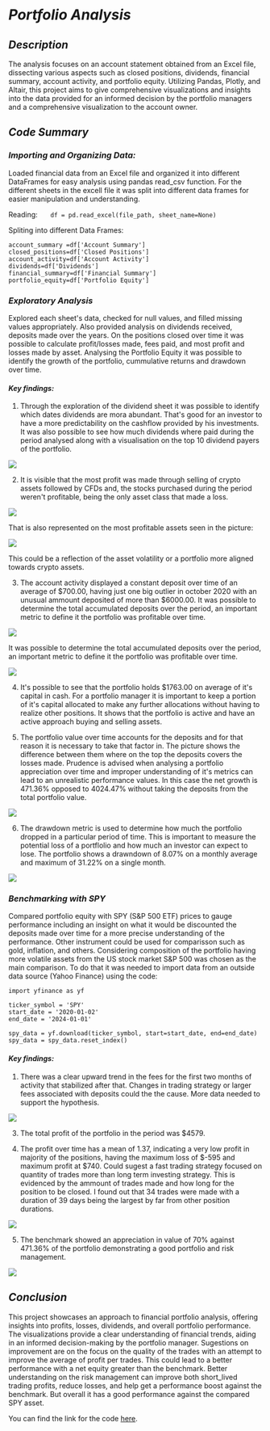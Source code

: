 # *Portfolio Analysis*

## *Description* 
  The analysis focuses on an account statement obtained from an Excel file, dissecting various aspects such as closed positions, dividends, financial summary, account activity, and portfolio equity. Utilizing Pandas, Plotly, and Altair, this project aims to give comprehensive visualizations and insights into the data provided for an informed decision by the portfolio managers and a comprehensive visualization to the account owner.

## *Code Summary*

### *Importing and Organizing Data:* 
  Loaded financial data from an Excel file and organized it into different DataFrames for easy analysis using pandas read_csv function. For the different sheets in the excell file it was split into different data frames for easier manipulation and understanding. 

Reading:
```    df = pd.read_excel(file_path, sheet_name=None) ```

Spliting into different Data Frames:
```
account_summary =df['Account Summary']
closed_positions=df['Closed Positions']
account_activity=df['Account Activity']
dividends=df['Dividends']
financial_summary=df['Financial Summary']
portfolio_equity=df['Portfolio Equity'] 
```
### *Exploratory Analysis* 
  Explored each sheet's data, checked for null values, and filled missing values appropriately. Also provided analysis on dividends received, deposits made over the years. On the positions closed over time it was possible to calculate profit/losses made, fees paid, and most profit and losses made by asset. Analysing the Portfolio Equity it was possible to identify the growth of the portfolio, cummulative returns and drawdown over time.

#### *Key findings:*
1. Through the exploration of the dividend sheet it was possible to identify which dates dividends are mora abundant. That's good for an investor to have a more predictability on the cashflow provided by his investments. It was also possible to see how much dividends where paid during the period analysed along with a visualisation on the top 10 dividend payers of the portfolio.

<img src="images/top_ten_div.png?raw=true"/>

2. It is visible that the most profit was made through selling of crypto assets followed by CFDs and, the stocks purchased during the period weren't profitable, being the only asset class that made a loss.

<img src="images/amount_by_asset.png?raw=true"/>


  That is also represented on the most profitable assets seen in the picture:

<img src="images/profit_by_asset.png?raw=true"/>


  This could be a reflection of the asset volatility or a portfolio more aligned towards crypto assets. 

3. The account activity displayed a constant deposit over time of an average of $700.00, having just one big outlier in october 2020 with an unusual ammount deposited of more than $6000.00. It was possible to determine the total accumulated deposits over the period, an important metric to define it the portfolio was profitable over time.

<img src="images/deposits.png?raw=true"/>

It was possible to determine the total accumulated deposits over the period, an important metric to define it the portfolio was profitable over time.

<img src="total_deposits.png?raw=true"/>

4. It's possible to see that the portfolio holds $1763.00 on average of it's capital in cash. For a portfolio manager it is important to keep a portion of it's capital allocated to make any further allocations without having to realize other positions. It shows that the portfolio is active and have an active approach buying and selling assets.

5. The portfolio value over time accounts for the deposits and for that reason it is necessary to take that factor in. The picture shows the difference between them where on the top the deposits covers the losses made. Prudence is advised when analysing a portfolio appreciation over time and improper understanding of it's metrics can lead to an unrealistic performance values. In this case the net growth is 471.36% opposed to 4024.47% without taking the deposits from the total portfolio value.

<img src="images/comparison_portfolio_value.png?raw=true"/>

6. The drawdown metric is used to determine how much the portfolio dropped in a particular period of time. This is important to measure the potential loss of a portflolio and how much an investor can expect to lose. The portfolio shows a drawndown of 8.07% on a monthly average and maximum of 31.22% on a single month. 

<img src="images/drawdown.png?raw=true"/>

### *Benchmarking with SPY* 
  Compared portfolio equity with SPY (S&P 500 ETF) prices to gauge performance including an insight on what it would be discounted the deposits made over time for a more precise understanding of the performance. Other instrument could be used for comparisson such as gold, inflation, and others. Considering composition of the portfolio having more volatile assets from the US stock market S&P 500 was chosen as the main comparison. To do that it was needed to import data from an outside data source (Yahoo Finance) using the code:

```
import yfinance as yf

ticker_symbol = 'SPY'
start_date = '2020-01-02'
end_date = '2024-01-01'

spy_data = yf.download(ticker_symbol, start=start_date, end=end_date)
spy_data = spy_data.reset_index()
```
#### *Key findings:*
1. There was a clear upward trend in the fees for the first two months of activity that stabilized after that. Changes in trading strategy or larger fees associated with deposits could the the cause. More data needed to support the hypothesis.

<img src="images/fees.png?raw=true"/>

3. The total profit of the portfolio in the period was $4579.

4. The profit over time has a mean of  1.37, indicating a very low profit in majority of the positions, having the maximum loss of $-595 and maximum profit at $740. Could sugest a fast trading strategy focused on quantity of trades more than long term investing strategy. This is evidenced by the ammount of trades made and how long for the position to be closed. I found out that 34 trades were made with a duration of 39 days being the largest by far from other position durations.

<img src="images/longest_positions.JPG?raw=true"/>

5. The benchmark showed an appreciation in value of 70% against 471.36% of the portfolio demonstrating a good portfolio and risk management.

<img src="images/portvsspy.JPG?raw=true"/>


## *Conclusion* 
  This project showcases an approach to financial portfolio analysis, offering insights into profits, losses, dividends, and overall portfolio performance. The visualizations provide a clear understanding of financial trends, aiding in an informed decision-making by the portfolio manager. 
  Sugestions on improvement are on the focus on the quality of the trades with an attempt to improve the average of profit per trades. This could lead to a better performance with a net equity greater than the benchmark.
  Better understanding on the risk management can improve both short_lived trading profits, reduce losses, and help get a performance boost against the benchmark. But overall it has a good performance against the compared SPY asset. 


You can find the link for the code [here](https://github.com/RafaelBaltazar/RafaelBaltazar.github.io/blob/590f7836deb1410fbc6ab95c17181532a7ad282d/projects/Portfolio%20Analysis/portfolio_analysis.ipynb).
